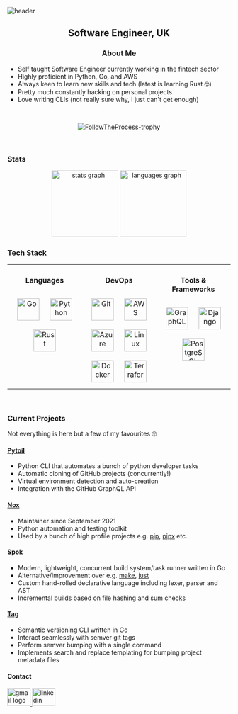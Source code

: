 ![header](https://capsule-render.vercel.app/api?type=transparent&color=auto&height=300&section=header&text=FollowTheProcess&fontSize=90&fontColor=5c61f2)

<h2 align="center">Software Engineer, UK</h2>

<h3 align="center">About Me</h3>

- Self taught Software Engineer currently working in the fintech sector
- Highly proficient in Python, Go, and AWS
- Always keen to learn new skills and tech (latest is learning Rust 🤓)
- Pretty much constantly hacking on personal projects
- Love writing CLIs (not really sure why, I just can't get enough)

<br>
<p align="center"> <a href="https://github.com/ryo-ma/github-profile-trophy"><img src="https://github-profile-trophy.vercel.app/?username=FollowTheProcess&title=Commits,Issues,PullRequest,Repositories,Stars&theme=nord&column=-1" alt="FollowTheProcess-trophy" /></a> </p>
<br>

### Stats

<div align="center">
  <img src="https://github-readme-stats.vercel.app/api?hide_title=false&hide_rank=false&show_icons=true&include_all_commits=true&count_private=true&disable_animations=false&theme=dracula&locale=en&hide_border=false&username=FollowTheProcess" height="150" alt="stats graph"  />
  <img src="https://github-readme-stats.vercel.app/api/top-langs?locale=en&hide_title=false&layout=compact&card_width=320&langs_count=5&theme=dracula&hide_border=false&username=FollowTheProcess&exclude_repo=followtheprocess.github.io" height="150" alt="languages graph"  />
</div>

### Tech Stack

<table><tr><td valign="top" align="center" width="33%">

#### Languages  

<div align="center">  
<a href="https://go.dev/" target="_blank"><img style="margin: 10px" src="https://profilinator.rishav.dev/skills-assets/go-original.svg" alt="Go" height="50" /></a>  
<a href="https://www.python.org/" target="_blank"><img style="margin: 10px" src="https://profilinator.rishav.dev/skills-assets/python-original.svg" alt="Python" height="50" /></a>  
<a href="https://www.rust-lang.org/" target="_blank"><img style="margin: 10px" src="https://profilinator.rishav.dev/skills-assets/rust-plain.svg" alt="Rust" height="50" /></a>  
</div>

</td><td valign="top" align="center" width="33%">

#### DevOps  

<div align="center">  
<a href="https://github.com/" target="_blank"><img style="margin: 10px" src="https://profilinator.rishav.dev/skills-assets/git-scm-icon.svg" alt="Git" height="50" /></a>  
<a href="https://aws.amazon.com/" target="_blank"><img style="margin: 10px" src="https://profilinator.rishav.dev/skills-assets/amazonwebservices-original-wordmark.svg" alt="AWS" height="50" /></a>  
<a href="https://azure.microsoft.com/en-in/" target="_blank"><img style="margin: 10px" src="https://profilinator.rishav.dev/skills-assets/microsoft_azure-icon.svg" alt="Azure" height="50" /></a>  
<a href="https://www.linux.org/" target="_blank"><img style="margin: 10px" src="https://profilinator.rishav.dev/skills-assets/linux-original.svg" alt="Linux" height="50" /></a>  
<a href="https://www.docker.com/" target="_blank"><img style="margin: 10px" src="https://profilinator.rishav.dev/skills-assets/docker-original-wordmark.svg" alt="Docker" height="50" /></a>  
<a href="https://www.terraform.io/" target="_blank"><img style="margin: 10px" src="https://profilinator.rishav.dev/skills-assets/terraformio-icon.svg" alt="Terraform" height="50" /></a>  
</div>

</td><td valign="top" align="center" width="33%">

#### Tools & Frameworks  

<div align="center">  
<a href="https://graphql.org/" target="_blank"><img style="margin: 10px" src="https://profilinator.rishav.dev/skills-assets/graphql.png" alt="GraphQL" height="50" /></a>  
<a href="https://www.djangoproject.com/" target="_blank"><img style="margin: 10px" src="https://profilinator.rishav.dev/skills-assets/django-original.svg" alt="Django" height="50" /></a>  
<a href="https://www.postgresql.org/" target="_blank"><img style="margin: 10px" src="https://profilinator.rishav.dev/skills-assets/postgresql-original-wordmark.svg" alt="PostgreSQL" height="50" /></a>  
</div>

</td></tr></table>  

<br/>  

### Current Projects

Not everything is here but a few of my favourites 🤓

#### [Pytoil]

- Python CLI that automates a bunch of python developer tasks
- Automatic cloning of GitHub projects (concurrently!)
- Virtual environment detection and auto-creation
- Integration with the GitHub GraphQL API

#### [Nox]

- Maintainer since September 2021
- Python automation and testing toolkit
- Used by a bunch of high profile projects e.g. [pip], [pipx] etc.

#### [Spok]

- Modern, lightweight, concurrent build system/task runner written in Go
- Alternative/improvement over e.g. [make], [just]
- Custom hand-rolled declarative language including lexer, parser and AST
- Incremental builds based on file hashing and sum checks

#### [Tag]

- Semantic versioning CLI written in Go
- Interact seamlessly with semver git tags
- Perform semver bumping with a single command
- Implements search and replace templating for bumping project metadata files

#### Contact

<div align="left">
  <a href="mailto:tomfleet2018@gmail.com" target="_blank">
    <img src="https://raw.githubusercontent.com/maurodesouza/profile-readme-generator/master/src/assets/icons/social/gmail/default.svg" width="52" height="40" alt="gmail logo"  />
  </a>
  <a href="https://www.linkedin.com/in/tom-fleet-03b03280/" target="_blank">
    <img src="https://raw.githubusercontent.com/maurodesouza/profile-readme-generator/master/src/assets/icons/social/linkedin/default.svg" width="52" height="40" alt="linkedin logo"  />
  </a>
</div>

[pip]: https://github.com/pypa/pip
[pipx]: http://github.com/pypa/pipx
[make]: https://www.gnu.org/software/make/
[just]: https://github.com/casey/just
[Nox]: https://github.com/wntrblm/nox
[Pytoil]: https://github.com/FollowTheProcess/pytoil
[Spok]: https://github.com/FollowTheProcess/spok
[Tag]: https://github.com/FollowTheProcess/tag
